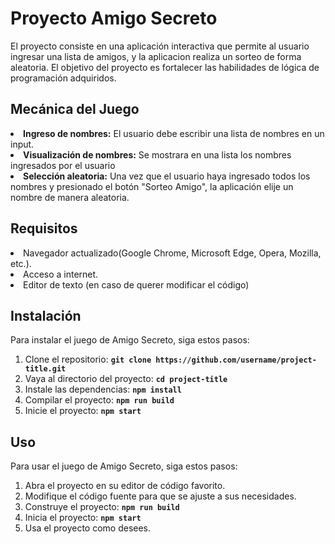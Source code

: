 <h1>Proyecto Amigo Secreto</h1>
<p>El proyecto consiste en una aplicación interactiva que permite al usuario ingresar una lista de amigos, y la aplicacion realiza un sorteo de forma aleatoria. El objetivo del proyecto es fortalecer las habilidades de lógica de programación adquiridos.</p>

## **Mecánica del Juego**
<li><b>Ingreso de nombres:</b> El usuario debe escribir una lista de nombres en un input.</li>
<li><b>Visualización de nombres:</b> Se mostrara en una lista los nombres ingresados por el usuario</li>
<li><b>Selección aleatoria:</b> Una vez que el usuario haya ingresado todos los nombres y presionado el botón "Sorteo Amigo", la aplicación elije un nombre de manera aleatoria.</li>

## **Requisitos**
<li>Navegador actualizado(Google Chrome, Microsoft Edge, Opera, Mozilla, etc.).</li>
<li>Acceso a internet.</li>
<li>Editor de texto (en caso de querer modificar el código) </li>

## **Instalación**

 Para instalar el juego de Amigo Secreto, siga estos pasos: 

1. Clone el repositorio: **`git clone https://github.com/username/project-title.git`** 
2. Vaya al directorio del proyecto: **`cd project-title`** 
3. Instale las dependencias: **`npm install`** 
4. Compilar el proyecto: **`npm run build`** 
5. Inicie el proyecto: **`npm start`** 

## **Uso**

 Para usar el juego de Amigo Secreto, siga estos pasos: 

1. Abra el proyecto en su editor de código favorito. 
2. Modifique el código fuente para que se ajuste a sus necesidades. 
3. Construye el proyecto: **`npm run build`** 
4. Inicia el proyecto: **`npm start`** 
5. Usa el proyecto como desees. 
